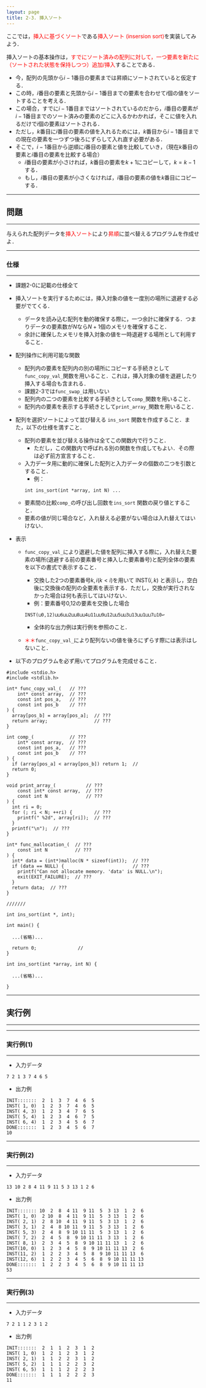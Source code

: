 ```yaml
---
layout: page
title: 2-3. 挿入ソート
---
```



ここでは，<font color="red">挿入に基づくソート</font>である<font color="red">挿入ソート (insersion sort)</font>を実装してみよう．

挿入ソートの基本操作は，<font color="red">すでにソート済みの配列に対して，一つ要素を新たに（ソートされた状態を保持しつつ）追加/挿入</font>することである．

- 今，配列の先頭から$i-1$番目の要素までは昇順にソートされていると仮定する．
- この時，$i$番目の要素と先頭から$i-1$番目までの要素を合わせて$i$個の値をソートすることを考える．
- この場合，すでに$i-1$番目まではソートされているのだから，$i$番目の要素が$i-1$番目までのソート済みの要素のどこに入るかわかれば，そこに値を入れるだけで$i$個の要素はソートされる．
- ただし，$k$番目に$i$番目の要素の値を入れるためには，$k$番目から$i-1$番目までの現在の要素を一つずつ後ろにずらして入れ直す必要がある．
- そこで，$i-1$番目から逆順に$i$番目の要素と値を比較していき，（現在$k$番目の要素と$i$番目の要素を比較する場合）
  - $i$番目の要素が小さければ，$k$番目の要素を$k+1$にコピーして，$k=k-1$する．
  - もし，$i$番目の要素が小さくなければ，$i$番目の要素の値を$k$番目にコピーする．
  
---
## 問題
---
与えられた配列データを<font color="red">挿入ソート</font>により<font color="red">昇順</font>に並べ替えるプログラムを作成せよ．

---
### 仕様
---

- 課題2-0に記載の仕様全て

- 挿入ソートを実行するためには，挿入対象の値を一度別の場所に退避する必要がでてくる．
  - データを読み込む配列を動的確保する際に，一つ余計に確保する．つまりデータの要素数が$N$なら$N+1$個のメモリを確保すること．
  - 余計に確保したメモリを挿入対象の値を一時退避する場所として利用すること．

- 配列操作に利用可能な関数
  - 配列内の要素を配列内の別の場所にコピーする手続きとして`func_copy_val_`関数を用いること．これは，挿入対象の値を退避したり挿入する場合も含まれる．
  - 課題2-3では`func_swap_`は用いない
  - 配列内の二つの要素を比較する手続きとして`comp_`関数を用いること．
  - 配列内の要素を表示する手続きとして`print_array_`関数を用いること．
 
- 配列を選択ソートによって並び替える `ins_sort` 関数を作成すること．また，以下の仕様を満すこと．
  - 配列の要素を並び替える操作は全てこの関数内で行うこと．
    - ただし，この関数内で呼ばれる別の関数を作成してもよい．その際は必ず前方宣言すること．
  - 入力データ用に動的に確保した配列と入力データの個数の二つを引数とすること．
    - 例：
    ```
    int ins_sort(int *array, int N) ...
    ```
  - 要素間の比較`comp_`の呼び出し回数を`ins_sort` 関数の戻り値とすること．
  - 要素の値が同じ場合など，入れ替える必要がない場合は入れ替えてはいけない．

- 表示
  - `func_copy_val_`により退避した値を配列に挿入する際に，入れ替えた要素の場所(退避する前の要素番号と挿入した要素番号)と配列全体の要素を以下の書式で表示すること．
    - 交換した2つの要素番号$k,i(k<i)$を用いて INST$(i,k)$ と表示し，空白後に交換後の配列の全要素を表示する．ただし，交換が実行されなかった場合は何も表示してはいけない．
  	- 例：要素番号0,12の要素を交換した場合
    ```
    INST(⊔0,12)⊔⊔6⊔⊔2⊔⊔8⊔⊔4⊔11⊔⊔9⊔12⊔⊔5⊔⊔3⊔13⊔⊔1⊔⊔7⊔10↩︎
    ```
    
    - 全体的な出力例は実行例を参照のこと．
  - <font color="red">＊＊</font>`func_copy_val_`により配列ないの値を後ろにずらす際には表示はしないこと．



- 以下のプログラムを必ず用いてプログラムを完成せること．

```
#include <stdio.h>
#include <stdlib.h>

int* func_copy_val_(   // ???
    int* const array,  // ???
    const int pos_a,   // ???
    const int pos_b    // ???
) {
  array[pos_b] = array[pos_a];  // ???
  return array;                 // ???
}

int comp_(             // ???
    int* const array,  // ???
    const int pos_a,   // ???
    const int pos_b    // ???
) {
  if (array[pos_a] < array[pos_b]) return 1;  //
  return 0;
}

void print_array_(           // ???
    const int* const array,  // ???
    const int N              // ???
) {
  int ri = 0;
  for (; ri < N; ++ri) {        // ???
    printf(" %2d", array[ri]);  // ???
  }
  printf("\n");  // ???
}

int* func_mallocation_(  // ???
    const int N          // ???
) {
  int* data = (int*)malloc(N * sizeof(int));  // ???
  if (data == NULL) {                         // ???
    printf("Can not allocate memory. 'data' is NULL.\n");
    exit(EXIT_FAILURE);  // ???
  }
  return data;  // ???
}

///////

int ins_sort(int *, int);

int main() {

  ...(省略)...

  return 0;               //
}

int ins_sort(int *array, int N) {

  ...(省略)...

}
```



---
## 実行例
---
---
### 実行例(1)
---
- 入力データ
```
7 2 1 3 7 4 6 5
```
- 出力例
```
INIT:::::::  2  1  3  7  4  6  5
INST( 1, 0)  1  2  3  7  4  6  5
INST( 4, 3)  1  2  3  4  7  6  5
INST( 5, 4)  1  2  3  4  6  7  5
INST( 6, 4)  1  2  3  4  5  6  7
DONE:::::::  1  2  3  4  5  6  7
10
```


---
### 実行例(2)
---
- 入力データ
```
13 10 2 8 4 11 9 11 5 3 13 1 2 6
```
- 出力例
```
INIT::::::: 10  2  8  4 11  9 11  5  3 13  1  2  6
INST( 1, 0)  2 10  8  4 11  9 11  5  3 13  1  2  6
INST( 2, 1)  2  8 10  4 11  9 11  5  3 13  1  2  6
INST( 3, 1)  2  4  8 10 11  9 11  5  3 13  1  2  6
INST( 5, 3)  2  4  8  9 10 11 11  5  3 13  1  2  6
INST( 7, 2)  2  4  5  8  9 10 11 11  3 13  1  2  6
INST( 8, 1)  2  3  4  5  8  9 10 11 11 13  1  2  6
INST(10, 0)  1  2  3  4  5  8  9 10 11 11 13  2  6
INST(11, 2)  1  2  2  3  4  5  8  9 10 11 11 13  6
INST(12, 6)  1  2  2  3  4  5  6  8  9 10 11 11 13
DONE:::::::  1  2  2  3  4  5  6  8  9 10 11 11 13
53
```


---
### 実行例(3)
---
- 入力データ
```
7 2 1 1 2 3 1 2
```
- 出力例
```
INIT:::::::  2  1  1  2  3  1  2
INST( 1, 0)  1  2  1  2  3  1  2
INST( 2, 1)  1  1  2  2  3  1  2
INST( 5, 2)  1  1  1  2  2  3  2
INST( 6, 5)  1  1  1  2  2  2  3
DONE:::::::  1  1  1  2  2  2  3
11
```
